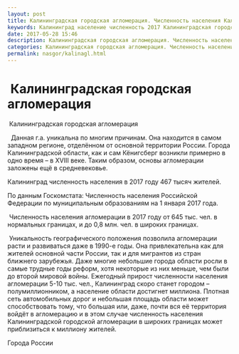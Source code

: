 ```yaml
---
layout: post
title: Калининградская городская агломерация. Численность населения Калининграда
keywords: Калининград население численность 2017 Калининградская городская агломерация 
date: 2017-05-28 15:46
description: Калининградская городская агломерация. Численность населения Калининграда 2017
categories: Калининградская городская агломерация. Численность населения Калининграда 2017
permalink: nasgor/kalinagl.html
---
```


#  Калининградская городская агломерация



 Калининградская городская агломерация



  Данная г.а. уникальна по многим причинам. Она находится в самом западном регионе, отделённом от основной территории России. Города Калининградской области, как и сам Кёнигсберг возникли примерно в одно время – в XVIII веке. Таким образом, основы агломерации заложены ещё в средневековье.  



Калининград численность населения в 2017 году 467  тысяч жителей.





По данным Госкомстата: Численность населения Российской Федерации по муниципальным образованиям на 1 января 2017 года.



 Численность населения агломерации в 2017 году от 645 тыс. чел. в нормальных границах, и до 0,8 млн. чел. в широких границах.




 Уникальность географического положения позволила агломерации расти и развиваться даже в 1990-е годы. Она привлекательна как для жителей основной части России, так и для мигрантов из стран ближнего зарубежья.  Даже многие небольшие города области росли в самые трудные годы реформ, хотя некоторые из них меньше, чем были до второй мировой войны. Ежегодный прирост численности населения агломерации 5-10 тыс. чел., Калининград скоро станет городом – полумиллионником, а население области достигнет миллиона.  Плотная сеть автомобильных дорог и небольшая площадь области может способствовать тому, что большая или, даже, почти вся её территория войдёт в агломерацию и в этом случае численность населения Калининградской городской агломерации в широких границах может приблизиться к миллиону жителей.






Города России

		
